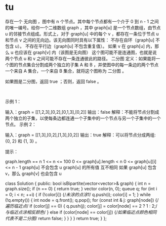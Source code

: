 # tu
存在一个 无向图 ，图中有 n 个节点。其中每个节点都有一个介于 0 到 n - 1 之间的唯一编号。给你一个二维数组 graph ，其中 graph[u] 是一个节点数组，由节点 u 的邻接节点组成。形式上，对于 graph[u] 中的每个 v ，都存在一条位于节点 u 和节点 v 之间的无向边。该无向图同时具有以下属性：
不存在自环（graph[u] 不包含 u）。
不存在平行边（graph[u] 不包含重复值）。
如果 v 在 graph[u] 内，那么 u 也应该在 graph[v] 内（该图是无向图）
这个图可能不是连通图，也就是说两个节点 u 和 v 之间可能不存在一条连通彼此的路径。
二分图 定义：如果能将一个图的节点集合分割成两个独立的子集 A 和 B ，并使图中的每一条边的两个节点一个来自 A 集合，一个来自 B 集合，就将这个图称为 二分图 。

如果图是二分图，返回 true ；否则，返回 false 。

 

示例 1：


输入：graph = [[1,2,3],[0,2],[0,1,3],[0,2]]
输出：false
解释：不能将节点分割成两个独立的子集，以使每条边都连通一个子集中的一个节点与另一个子集中的一个节点。
示例 2：


输入：graph = [[1,3],[0,2],[1,3],[0,2]]
输出：true
解释：可以将节点分成两组: {0, 2} 和 {1, 3} 。
 

提示：

graph.length == n
1 <= n <= 100
0 <= graph[u].length < n
0 <= graph[u][i] <= n - 1
graph[u] 不会包含 u
graph[u] 的所有值 互不相同
如果 graph[u] 包含 v，那么 graph[v] 也会包含 u

class Solution {
public:
    bool isBipartite(vector<vector<int>>& graph) {
    int n = graph.size();
    if (n == 0) {
        return true;
    }
    vector<int> color(n, 0);
    queue<int> q;
    for (int i = 0; i < n; ++i) {
        if (!color[i]) {/*未涂的点涂1*/
        q.push(i);
        color[i] = 1;
        }
        while (!q.empty()) {
        int node = q.front();
        q.pop();
        for (const int & j: graph[node]) {/*遍历临近点*/
            if (color[j] == 0) {
            q.push(j);
            color[j] = color[node] == 2 ? 1 : 2;/*与临近点涂相反颜色*/
            } else if (color[node] == color[j]) {/*如果临近点颜色相同代表不是二分图*/
            return false; 
            } 
        } 
        } 
    }
    return true;
    }
};
